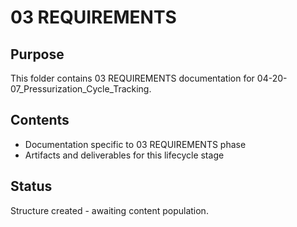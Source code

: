 # 03 REQUIREMENTS

## Purpose
This folder contains 03 REQUIREMENTS documentation for 04-20-07_Pressurization_Cycle_Tracking.

## Contents
- Documentation specific to 03 REQUIREMENTS phase
- Artifacts and deliverables for this lifecycle stage

## Status
Structure created - awaiting content population.
